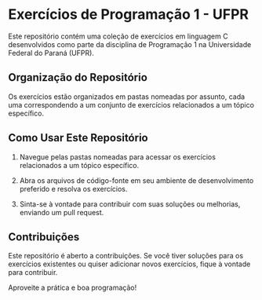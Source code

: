 # Exercícios de Programação 1 - UFPR

Este repositório contém uma coleção de exercícios em linguagem C desenvolvidos como parte da disciplina de Programação 1 na Universidade Federal do Paraná (UFPR).

## Organização do Repositório

Os exercícios estão organizados em pastas nomeadas por assunto, cada uma correspondendo a um conjunto de exercícios relacionados a um tópico específico.

## Como Usar Este Repositório

1. Navegue pelas pastas nomeadas para acessar os exercícios relacionados a um tópico específico.

2. Abra os arquivos de código-fonte em seu ambiente de desenvolvimento preferido e resolva os exercícios.

3. Sinta-se à vontade para contribuir com suas soluções ou melhorias, enviando um pull request.

## Contribuições

Este repositório é aberto a contribuições. Se você tiver soluções para os exercícios existentes ou quiser adicionar novos exercícios, fique à vontade para contribuir.

Aproveite a prática e boa programação!

